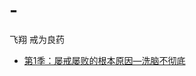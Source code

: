 # -
飞翔 戒为良药 
 - [第1季：屡戒屡败的根本原因—洗脑不彻底](https://github.com/15240086721/feixiang---jieweiliangyao/blob/main/%E7%AC%AC1%E5%AD%A3%EF%BC%9A%E5%B1%A1%E6%88%92%E5%B1%A1%E8%B4%A5%E7%9A%84%E6%A0%B9%E6%9C%AC%E5%8E%9F%E5%9B%A0%E2%80%94%E2%80%94%E6%B4%97%E8%84%91%E4%B8%8D%E5%BD%BB%E5%BA%95.txt)
